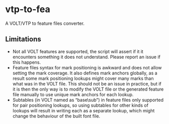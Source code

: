 vtp-to-fea
==========

A VOLT/VTP to feature files converter.

Limitations
-----------

* Not all VOLT features are supported, the script will assert if it it
  encounters something it does not understand. Please report an issue if this
  happens.
* Feature files syntax for mark positioning is awkward and does not allow
  setting the mark coverage. It also defines mark anchors globally, as a result
  some mark positioning lookups might cover many marks than what was in the VOLT
  file. This should not be an issue in practice, but if it is then the only way
  is to modify the VOLT file or the generated feature file manually to use unique
  mark anchors for each lookup.
* Subtables (in VOLT named as “base\sub”) in feature files only supported for
  pair positioning lookups, so using subtables for other kinds of lookups will
  result in writing each as a separate lookup, which might change the behaviour
  of the built font file.
